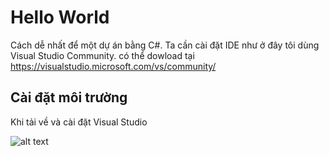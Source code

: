# Hello World  
Cách dễ nhất để  một dự án bằng C#. Ta cần cài đặt IDE như ở đây tôi dùng Visual Studio Community. có thể dowload tại https://visualstudio.microsoft.com/vs/community/  
## Cài đặt môi trường
Khi tải về và cài đặt Visual Studio

![alt text](https://www.w3schools.com/cs/Workload.png)
